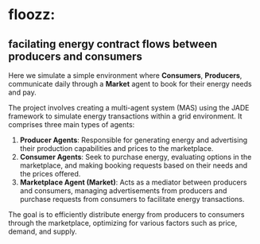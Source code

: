 # floozz: 
##   facilating energy contract flows between producers and consumers

Here we simulate a simple environment where **Consumers**, **Producers**, communicate daily through a 
**Market** agent to book for their energy needs and pay.

The project involves creating a multi-agent system (MAS) using the JADE framework to simulate energy transactions within a grid environment. It comprises three main types of agents:

1. **Producer Agents**: Responsible for generating energy and advertising their production capabilities and prices to the marketplace.
2. **Consumer Agents**: Seek to purchase energy, evaluating options in the marketplace, and making booking requests based on their needs and the prices offered.
3. **Marketplace Agent (Market)**: Acts as a mediator between producers and consumers, managing advertisements from producers and purchase requests from consumers to facilitate energy transactions.

The goal is to efficiently  distribute energy from producers to consumers through the marketplace, optimizing for various factors such as price, demand, and supply.


